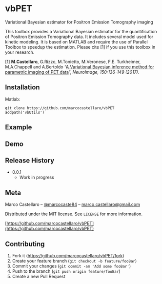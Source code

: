 # vbPET
Variational Bayesian estimator for Positron Emission Tomography imaging

This toolbox provides a Variational Bayesian estimator for the quantification of Positron Emission Tomography data. It includes several model used for kinetic modeling. It is based on MATLAB and require the use of Parallel Toolbox to speedup the estimation. Please cite [1] if you use this toolbox in your research.

[1] **M.Castellaro**, G.Rizzo, M.Tonietto, M.Veronese, F.E. Turkheimer, M.A.Chappell and A.Bertoldo “[A Variational Bayesian inference method for parametric imaging of PET data][paper1]”, *NeuroImage, 150:136-149 (2017)*.


## Installation

Matlab:

```
git clone https://github.com/marcocastellaro/vbPET
addpath('vbUtils')
```

## Example

## Demo

## Release History

* 0.0.1
    * Work in progress

## Meta

Marco Castellaro – [@marcocaste84](https://twitter.com/marcocaste84) – marco.castellaro@gmail.com

Distributed under the MIT license. See ``LICENSE`` for more information.

[https://github.com/marcocastellaro/vbPET](https://github.com/marcocastellaro/vbPET)

## Contributing

1. Fork it (<https://github.com/marcocastellaro/vbPET/fork>)
2. Create your feature branch (`git checkout -b feature/fooBar`)
3. Commit your changes (`git commit -am 'Add some fooBar'`)
4. Push to the branch (`git push origin feature/fooBar`)
5. Create a new Pull Request

[//]: # (reference links)

   [paper1]: <https://www.sciencedirect.com/science/article/pii/S1053811917301143>
